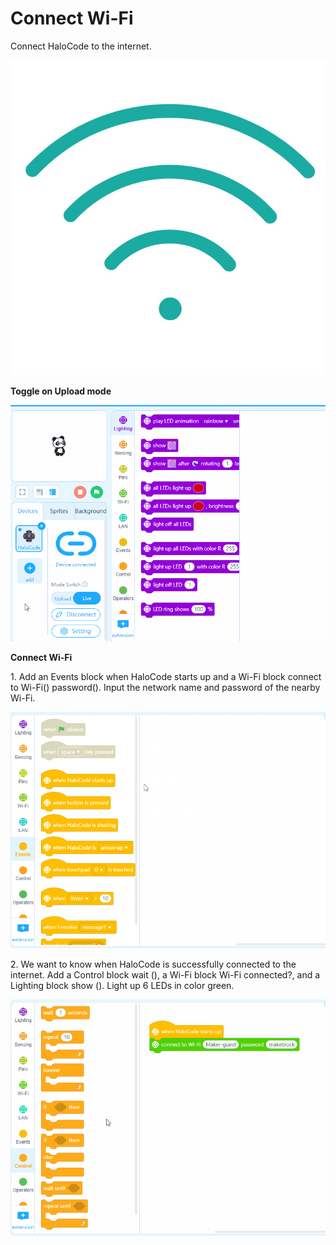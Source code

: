 # Connect Wi-Fi

Connect HaloCode to the internet.

![](<../../../../.gitbook/assets/0 (1).png>)

**Toggle on Upload mode**

![](<../../../../.gitbook/assets/1 (9).gif>)

**Connect Wi-Fi**

1\. Add an Events block when HaloCode starts up and a Wi-Fi block connect to Wi-Fi() password(). Input the network name and password of the nearby Wi-Fi.

![](<../../../../.gitbook/assets/2 (8).gif>)

2\. We want to know when HaloCode is successfully connected to the internet. Add a Control block wait (), a Wi-Fi block Wi-Fi connected?, and a Lighting block show (). Light up 6 LEDs in color green.

![](<../../../../.gitbook/assets/3 (10).gif>)
